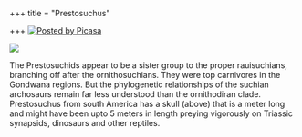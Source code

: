+++
title = "Prestosuchus"

+++
[![Posted by
Picasa](https://i1.wp.com/photos1.blogger.com/pbp.gif)](http://picasa.google.com/blogger/)

[![](https://i1.wp.com/photos1.blogger.com/hello/133/1300/400/prestosuchus.jpg)](http://photos1.blogger.com/hello/133/1300/640/prestosuchus.jpg)

The Prestosuchids appear to be a sister group to the proper
rauisuchians, branching off after the ornithosuchians. They were top
carnivores in the Gondwana regions. But the phylogenetic relationships
of the suchian archosaurs remain far less understood than the
ornithodiran clade. Prestosuchus from south America has a skull (above)
that is a meter long and might have been upto 5 meters in length preying
vigorously on Triassic synapsids, dinosaurs and other reptiles.
